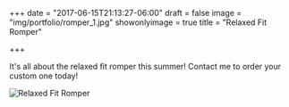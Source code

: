 +++
date = "2017-06-15T21:13:27-06:00"
draft = false
image = "img/portfolio/romper_1.jpg"
showonlyimage = true
title = "Relaxed Fit Romper"

+++

It's all about the relaxed fit romper this summer! Contact me to order your custom one today!

![Relaxed Fit Romper](/img/portfolio/romper_1.jpg)
